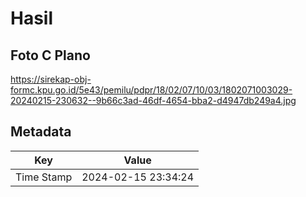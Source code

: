 # Hasil

## Foto C Plano

https://sirekap-obj-formc.kpu.go.id/5e43/pemilu/pdpr/18/02/07/10/03/1802071003029-20240215-230632--9b66c3ad-46df-4654-bba2-d4947db249a4.jpg


## Metadata

| Key        | Value               |
| ---------- | ------------------- |
| Time Stamp | 2024-02-15 23:34:24 |



